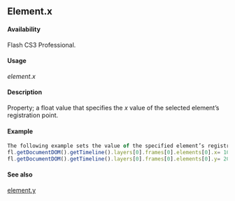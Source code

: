 ## Element.x

#### Availability

Flash CS3 Professional.

#### Usage

*element.x*

#### Description

Property; a float value that specifies the *x* value of the selected element’s registration point.

#### Example

```javascript
The following example sets the value of the specified element’s registration point to 100, 200:
fl.getDocumentDOM().getTimeline().layers[0].frames[0].elements[0].x= 100;
fl.getDocumentDOM().getTimeline().layers[0].frames[0].elements[0].y= 200;

```
#### See also

[element.y](../Element_object/elemen27.md)

<span id="element.y" class="anchor"></span>
